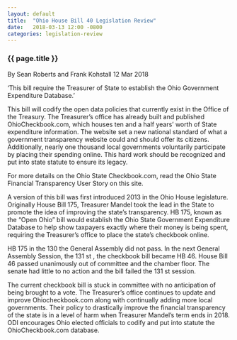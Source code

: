 ```yaml
---
layout: default
title:  "Ohio House Bill 40 Legislation Review"
date:   2018-03-13 12:00 -0800
categories: legislation-review
---
```

### {{ page.title }}
By Sean Roberts and Frank Kohstall 12 Mar 2018

‘This bill require the Treasurer of State to establish the Ohio Government Expenditure Database.’

This bill will codify the open data policies that currently exist in the Office of the Treasury. The Treasurer’s office has already built and published OhioCheckbook.com, which houses ten and a half years’ worth of State expenditure information. The website set a new national standard of what a government transparency website could and should offer its citizens. Additionally, nearly one thousand local governments voluntarily participate by placing their spending online. This hard work should be recognized and put into state statute to ensure its legacy.

For more details on the Ohio State Checkbook.com, read the  Ohio State Financial Transparency User Story on this site.

A version of this bill was first introduced 2013 in the Ohio House legislature. Originally House Bill 175, Treasurer Mandel took the lead in the State to promote the idea of improving the state’s transparency. HB 175, known as the “Open Ohio” bill would establish the Ohio State Government Expenditure Database to help show taxpayers exactly where their money is being spent, requiring the Treasurer’s office to place the state’s checkbook online. 

HB 175 in the 130 the General Assembly did not pass. In the next General Assembly Session, the 131 st , the checkbook bill became HB 46. House Bill 46 passed unanimously out of committee and the chamber floor. The senate had little to no action and the bill failed the 131 st session.

The current checkbook bill is stuck in committee with no anticipation of being brought to a vote. The Treasurer’s office continues to update and improve Ohiocheckbook.com along with continually adding more local governments. Their policy to drastically improve the financial transparency of the state is in a level of harm when Treasurer Mandel’s term ends in 2018. ODI encourages Ohio elected officials to codify and put into statute the OhioCheckbook.com database.